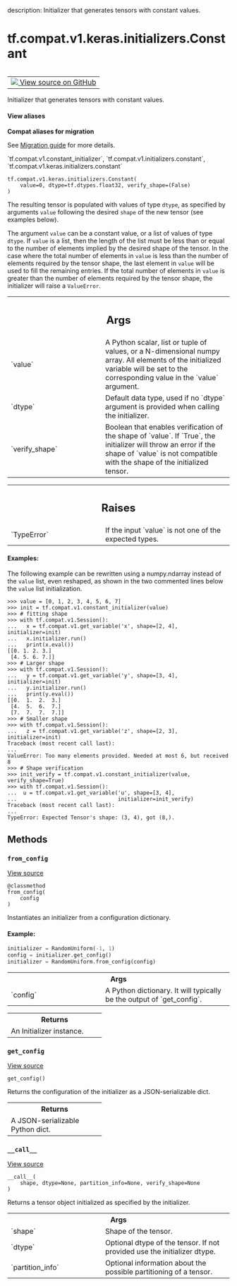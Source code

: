 description: Initializer that generates tensors with constant values.

<div itemscope itemtype="http://developers.google.com/ReferenceObject">
<meta itemprop="name" content="tf.compat.v1.keras.initializers.Constant" />
<meta itemprop="path" content="Stable" />
<meta itemprop="property" content="__call__"/>
<meta itemprop="property" content="__init__"/>
<meta itemprop="property" content="from_config"/>
<meta itemprop="property" content="get_config"/>
</div>

# tf.compat.v1.keras.initializers.Constant

<!-- Insert buttons and diff -->

<table class="tfo-notebook-buttons tfo-api nocontent" align="left">
<td>
  <a target="_blank" href="https://github.com/tensorflow/tensorflow/blob/r2.3/tensorflow/python/ops/init_ops.py#L142-L237">
    <img src="https://www.tensorflow.org/images/GitHub-Mark-32px.png" />
    View source on GitHub
  </a>
</td>
</table>



Initializer that generates tensors with constant values.

<section class="expandable">
  <h4 class="showalways">View aliases</h4>
  <p>
<b>Compat aliases for migration</b>
<p>See
<a href="https://www.tensorflow.org/guide/migrate">Migration guide</a> for
more details.</p>
<p>`tf.compat.v1.constant_initializer`, `tf.compat.v1.initializers.constant`, `tf.compat.v1.keras.initializers.constant`</p>
</p>
</section>

<pre class="devsite-click-to-copy prettyprint lang-py tfo-signature-link">
<code>tf.compat.v1.keras.initializers.Constant(
    value=0, dtype=tf.dtypes.float32, verify_shape=(False)
)
</code></pre>



<!-- Placeholder for "Used in" -->

The resulting tensor is populated with values of type `dtype`, as
specified by arguments `value` following the desired `shape` of the
new tensor (see examples below).

The argument `value` can be a constant value, or a list of values of type
`dtype`. If `value` is a list, then the length of the list must be less
than or equal to the number of elements implied by the desired shape of the
tensor. In the case where the total number of elements in `value` is less
than the number of elements required by the tensor shape, the last element
in `value` will be used to fill the remaining entries. If the total number of
elements in `value` is greater than the number of elements required by the
tensor shape, the initializer will raise a `ValueError`.

<!-- Tabular view -->
 <table class="responsive fixed orange">
<colgroup><col width="214px"><col></colgroup>
<tr><th colspan="2"><h2 class="add-link">Args</h2></th></tr>

<tr>
<td>
`value`
</td>
<td>
A Python scalar, list or tuple of values, or a N-dimensional numpy
array. All elements of the initialized variable will be set to the
corresponding value in the `value` argument.
</td>
</tr><tr>
<td>
`dtype`
</td>
<td>
Default data type, used if no `dtype` argument is provided when
calling the initializer.
</td>
</tr><tr>
<td>
`verify_shape`
</td>
<td>
Boolean that enables verification of the shape of `value`. If
`True`, the initializer will throw an error if the shape of `value` is not
compatible with the shape of the initialized tensor.
</td>
</tr>
</table>



<!-- Tabular view -->
 <table class="responsive fixed orange">
<colgroup><col width="214px"><col></colgroup>
<tr><th colspan="2"><h2 class="add-link">Raises</h2></th></tr>

<tr>
<td>
`TypeError`
</td>
<td>
If the input `value` is not one of the expected types.
</td>
</tr>
</table>



#### Examples:

The following example can be rewritten using a numpy.ndarray instead
of the `value` list, even reshaped, as shown in the two commented lines
below the `value` list initialization.


```
>>> value = [0, 1, 2, 3, 4, 5, 6, 7]
>>> init = tf.compat.v1.constant_initializer(value)
>>> # fitting shape
>>> with tf.compat.v1.Session():
...   x = tf.compat.v1.get_variable('x', shape=[2, 4], initializer=init)
...   x.initializer.run()
...   print(x.eval())
[[0. 1. 2. 3.]
 [4. 5. 6. 7.]]
>>> # Larger shape
>>> with tf.compat.v1.Session():
...   y = tf.compat.v1.get_variable('y', shape=[3, 4], initializer=init)
...   y.initializer.run()
...   print(y.eval())
[[0.  1.  2.  3.]
 [4.  5.  6.  7.]
 [7.  7.  7.  7.]]
>>> # Smaller shape
>>> with tf.compat.v1.Session():
...   z = tf.compat.v1.get_variable('z', shape=[2, 3], initializer=init)
Traceback (most recent call last):
...
ValueError: Too many elements provided. Needed at most 6, but received 8
>>> # Shape verification
>>> init_verify = tf.compat.v1.constant_initializer(value, verify_shape=True)
>>> with tf.compat.v1.Session():
...  u = tf.compat.v1.get_variable('u', shape=[3, 4],
...                                initializer=init_verify)
Traceback (most recent call last):
...
TypeError: Expected Tensor's shape: (3, 4), got (8,).
```

## Methods

<h3 id="from_config"><code>from_config</code></h3>

<a target="_blank" href="https://github.com/tensorflow/tensorflow/blob/r2.3/tensorflow/python/ops/init_ops.py#L78-L97">View source</a>

<pre class="devsite-click-to-copy prettyprint lang-py tfo-signature-link">
<code>@classmethod</code>
<code>from_config(
    config
)
</code></pre>

Instantiates an initializer from a configuration dictionary.


#### Example:



```python
initializer = RandomUniform(-1, 1)
config = initializer.get_config()
initializer = RandomUniform.from_config(config)
```

<!-- Tabular view -->
 <table class="responsive fixed orange">
<colgroup><col width="214px"><col></colgroup>
<tr><th colspan="2">Args</th></tr>

<tr>
<td>
`config`
</td>
<td>
A Python dictionary. It will typically be the output of
`get_config`.
</td>
</tr>
</table>



<!-- Tabular view -->
 <table class="responsive fixed orange">
<colgroup><col width="214px"><col></colgroup>
<tr><th colspan="2">Returns</th></tr>
<tr class="alt">
<td colspan="2">
An Initializer instance.
</td>
</tr>

</table>



<h3 id="get_config"><code>get_config</code></h3>

<a target="_blank" href="https://github.com/tensorflow/tensorflow/blob/r2.3/tensorflow/python/ops/init_ops.py#L232-L237">View source</a>

<pre class="devsite-click-to-copy prettyprint lang-py tfo-signature-link">
<code>get_config()
</code></pre>

Returns the configuration of the initializer as a JSON-serializable dict.


<!-- Tabular view -->
 <table class="responsive fixed orange">
<colgroup><col width="214px"><col></colgroup>
<tr><th colspan="2">Returns</th></tr>
<tr class="alt">
<td colspan="2">
A JSON-serializable Python dict.
</td>
</tr>

</table>



<h3 id="__call__"><code>__call__</code></h3>

<a target="_blank" href="https://github.com/tensorflow/tensorflow/blob/r2.3/tensorflow/python/ops/init_ops.py#L224-L230">View source</a>

<pre class="devsite-click-to-copy prettyprint lang-py tfo-signature-link">
<code>__call__(
    shape, dtype=None, partition_info=None, verify_shape=None
)
</code></pre>

Returns a tensor object initialized as specified by the initializer.


<!-- Tabular view -->
 <table class="responsive fixed orange">
<colgroup><col width="214px"><col></colgroup>
<tr><th colspan="2">Args</th></tr>

<tr>
<td>
`shape`
</td>
<td>
Shape of the tensor.
</td>
</tr><tr>
<td>
`dtype`
</td>
<td>
Optional dtype of the tensor. If not provided use the initializer
dtype.
</td>
</tr><tr>
<td>
`partition_info`
</td>
<td>
Optional information about the possible partitioning of a
tensor.
</td>
</tr>
</table>





